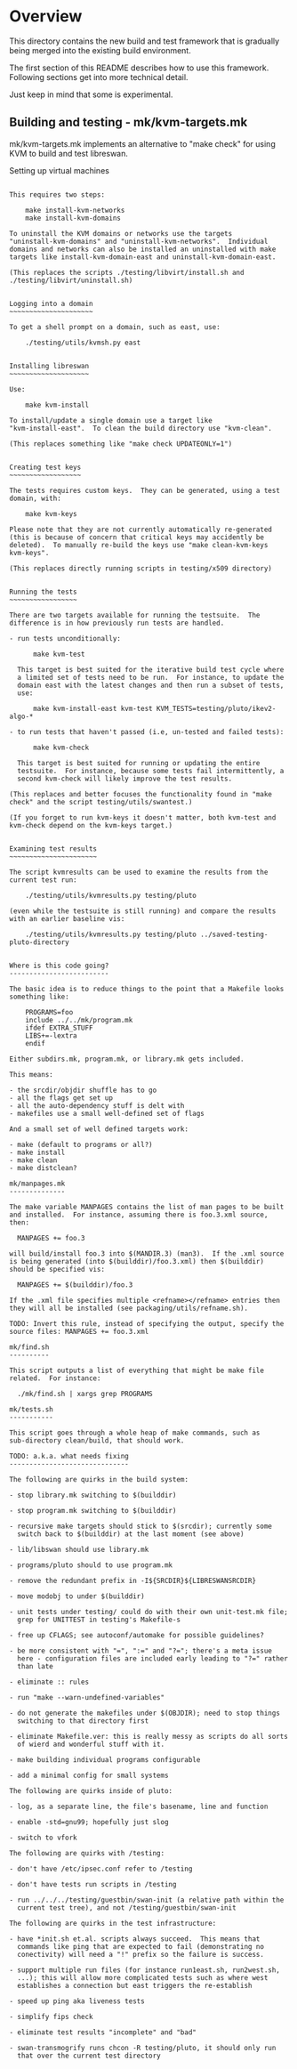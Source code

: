 Overview
========

This directory contains the new build and test framework that is
gradually being merged into the existing build environment.

The first section of this README describes how to use this framework.
Following sections get into more technical detail.

Just keep in mind that some is experimental.


Building and testing - mk/kvm-targets.mk
----------------------------------------

mk/kvm-targets.mk implements an alternative to "make check" for using
KVM to build and test libreswan.


Setting up virtual machines
~~~~~~~~~~~~~~~~~~~~~~~~~~~

This requires two steps:

    make install-kvm-networks
    make install-kvm-domains

To uninstall the KVM domains or networks use the targets
"uninstall-kvm-domains" and "uninstall-kvm-networks".  Individual
domains and networks can also be installed an uninstalled with make
targets like install-kvm-domain-east and uninstall-kvm-domain-east.

(This replaces the scripts ./testing/libvirt/install.sh and
./testing/libvirt/uninstall.sh)


Logging into a domain
~~~~~~~~~~~~~~~~~~~~~

To get a shell prompt on a domain, such as east, use:

    ./testing/utils/kvmsh.py east


Installing libreswan
~~~~~~~~~~~~~~~~~~~~

Use:

    make kvm-install

To install/update a single domain use a target like
"kvm-install-east".  To clean the build directory use "kvm-clean".

(This replaces something like "make check UPDATEONLY=1")


Creating test keys
~~~~~~~~~~~~~~~~~~

The tests requires custom keys.  They can be generated, using a test
domain, with:

    make kvm-keys

Please note that they are not currently automatically re-generated
(this is because of concern that critical keys may accidently be
deleted).  To manually re-build the keys use "make clean-kvm-keys
kvm-keys".

(This replaces directly running scripts in testing/x509 directory)


Running the tests
~~~~~~~~~~~~~~~~~

There are two targets available for running the testsuite.  The
difference is in how previously run tests are handled.

- run tests unconditionally:

      make kvm-test

  This target is best suited for the iterative build test cycle where
  a limited set of tests need to be run.  For instance, to update the
  domain east with the latest changes and then run a subset of tests,
  use:

      make kvm-install-east kvm-test KVM_TESTS=testing/pluto/ikev2-algo-*

- to run tests that haven't passed (i.e, un-tested and failed tests):

      make kvm-check

  This target is best suited for running or updating the entire
  testsuite.  For instance, because some tests fail intermittently, a
  second kvm-check will likely improve the test results.

(This replaces and better focuses the functionality found in "make
check" and the script testing/utils/swantest.)

(If you forget to run kvm-keys it doesn't matter, both kvm-test and
kvm-check depend on the kvm-keys target.)


Examining test results
~~~~~~~~~~~~~~~~~~~~~~

The script kvmresults can be used to examine the results from the
current test run:

    ./testing/utils/kvmresults.py testing/pluto

(even while the testsuite is still running) and compare the results
with an earlier baseline vis:

    ./testing/utils/kvmresults.py testing/pluto ../saved-testing-pluto-directory


Where is this code going?
-------------------------

The basic idea is to reduce things to the point that a Makefile looks
something like:

    PROGRAMS=foo
    include ../../mk/program.mk
    ifdef EXTRA_STUFF
    LIBS+=-lextra
    endif

Either subdirs.mk, program.mk, or library.mk gets included.

This means:

- the srcdir/objdir shuffle has to go
- all the flags get set up
- all the auto-dependency stuff is delt with
- makefiles use a small well-defined set of flags

And a small set of well defined targets work:

- make (default to programs or all?)
- make install
- make clean
- make distclean?

mk/manpages.mk
--------------

The make variable MANPAGES contains the list of man pages to be built
and installed.  For instance, assuming there is foo.3.xml source, then:

  MANPAGES += foo.3

will build/install foo.3 into $(MANDIR.3) (man3).  If the .xml source
is being generated (into $(builddir)/foo.3.xml) then $(builddir)
should be specified vis:

  MANPAGES += $(builddir)/foo.3

If the .xml file specifies multiple <refname></refname> entries then
they will all be installed (see packaging/utils/refname.sh).

TODO: Invert this rule, instead of specifying the output, specify the source files: MANPAGES += foo.3.xml

mk/find.sh
----------

This script outputs a list of everything that might be make file
related.  For instance:

  ./mk/find.sh | xargs grep PROGRAMS

mk/tests.sh
-----------

This script goes through a whole heap of make commands, such as
sub-directory clean/build, that should work.

TODO: a.k.a. what needs fixing
------------------------------

The following are quirks in the build system:

- stop library.mk switching to $(builddir)

- stop program.mk switching to $(builddir)

- recursive make targets should stick to $(srcdir); currently some
  switch back to $(builddir) at the last moment (see above)

- lib/libswan should use library.mk

- programs/pluto should to use program.mk

- remove the redundant prefix in -I${SRCDIR}${LIBRESWANSRCDIR}

- move modobj to under $(builddir)

- unit tests under testing/ could do with their own unit-test.mk file;
  grep for UNITTEST in testing's Makefile-s

- free up CFLAGS; see autoconf/automake for possible guidelines?

- be more consistent with "=", ":=" and "?="; there's a meta issue
  here - configuration files are included early leading to "?=" rather
  than late

- eliminate :: rules

- run "make --warn-undefined-variables"

- do not generate the makefiles under $(OBJDIR); need to stop things
  switching to that directory first

- eliminate Makefile.ver: this is really messy as scripts do all sorts
  of wierd and wonderful stuff with it.

- make building individual programs configurable

- add a minimal config for small systems

The following are quirks inside of pluto:

- log, as a separate line, the file's basename, line and function

- enable -std=gnu99; hopefully just slog

- switch to vfork

The following are quirks with /testing:

- don't have /etc/ipsec.conf refer to /testing

- don't have tests run scripts in /testing

- run ../../../testing/guestbin/swan-init (a relative path within the
  current test tree), and not /testing/guestbin/swan-init

The following are quirks in the test infrastructure:

- have *init.sh et.al. scripts always succeed.  This means that
  commands like ping that are expected to fail (demonstrating no
  conectivity) will need a "!" prefix so the failure is success.

- support multiple run files (for instance run1east.sh, run2west.sh,
  ...); this will allow more complicated tests such as where west
  establishes a connection but east triggers the re-establish

- speed up ping aka liveness tests

- simplify fips check

- eliminate test results "incomplete" and "bad"

- swan-transmogrify runs chcon -R testing/pluto, it should only run
  that over the current test directory
